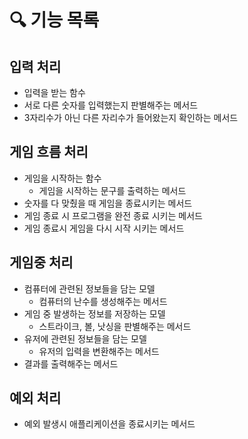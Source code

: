 # 🔍 기능 목록

## 입력 처리
- 입력을 받는 함수
- 서로 다른 숫자를 입력했는지 판별해주는 메서드
- 3자리수가 아닌 다른 자리수가 들어왔는지 확인하는 메서드
## 게임 흐름 처리
- 게임을 시작하는 함수
  - 게임을 시작하는 문구를 출력하는 메서드
- 숫자를 다 맞췄을 때 게임을 종료시키는 메서드
- 게임 종료 시 프로그램을 완전 종료 시키는 메서드
- 게임 종료시 게임을 다시 시작 시키는 메서드
## 게임중 처리

- 컴퓨터에 관련된 정보들을 담는 모델
  - 컴퓨터의 난수를 생성해주는 메서드
- 게임 중 발생하는 정보를 저장하는 모델
  - 스트라이크, 볼, 낫싱을 판별해주는 메서드
- 유저에 관련된 정보들을 담는 모델
  - 유저의 입력을 변환해주는 메서드
- 결과를 출력해주는 메서드
## 예외 처리
- 예외 발생시 애플리케이션을 종료시키는 메서드